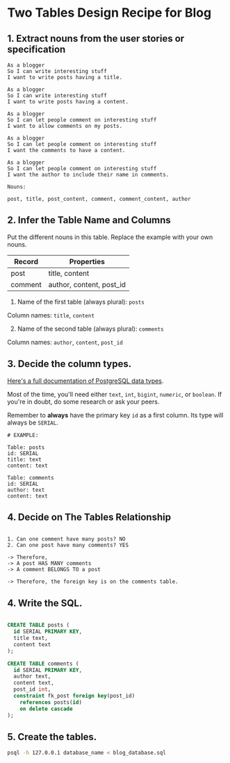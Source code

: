 # Two Tables Design Recipe for Blog

## 1. Extract nouns from the user stories or specification

```
As a blogger
So I can write interesting stuff
I want to write posts having a title.

As a blogger
So I can write interesting stuff
I want to write posts having a content.

As a blogger
So I can let people comment on interesting stuff
I want to allow comments on my posts.

As a blogger
So I can let people comment on interesting stuff
I want the comments to have a content.

As a blogger
So I can let people comment on interesting stuff
I want the author to include their name in comments.
```

```
Nouns:

post, title, post_content, comment, comment_content, author

```

## 2. Infer the Table Name and Columns

Put the different nouns in this table. Replace the example with your own nouns.

| Record  | Properties               |
| ------- | ------------------------ |
| post    | title, content           |
| comment | author, content, post_id |

1. Name of the first table (always plural): `posts`

Column names: `title`, `content`

2. Name of the second table (always plural): `comments`

Column names: `author`, `content`, `post_id`

## 3. Decide the column types.

[Here's a full documentation of PostgreSQL data types](https://www.postgresql.org/docs/current/datatype.html).

Most of the time, you'll need either `text`, `int`, `bigint`, `numeric`, or `boolean`. If you're in doubt, do some research or ask your peers.

Remember to **always** have the primary key `id` as a first column. Its type will always be `SERIAL`.

```
# EXAMPLE:

Table: posts
id: SERIAL
title: text
content: text

Table: comments
id: SERIAL
author: text
content: text

```

## 4. Decide on The Tables Relationship

```

1. Can one comment have many posts? NO
2. Can one post have many comments? YES

-> Therefore,
-> A post HAS MANY comments
-> A comment BELONGS TO a post

-> Therefore, the foreign key is on the comments table.
```

## 4. Write the SQL.

```sql

CREATE TABLE posts (
  id SERIAL PRIMARY KEY,
  title text,
  content text
);

CREATE TABLE comments (
  id SERIAL PRIMARY KEY,
  author text,
  content text,
  post_id int,
  constraint fk_post foreign key(post_id)
    references posts(id)
    on delete cascade
);

```

## 5. Create the tables.

```bash
psql -h 127.0.0.1 database_name < blog_database.sql
```
